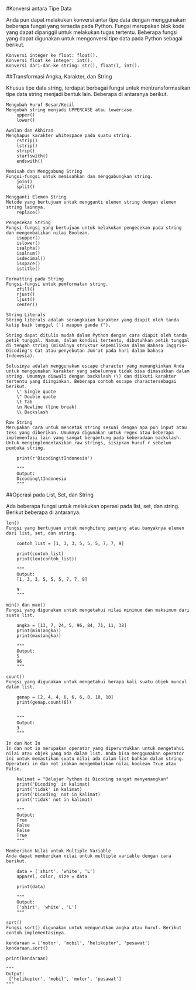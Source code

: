 #Konversi antara Tipe Data

Anda pun dapat melakukan konversi antar tipe data dengan menggunakan beberapa fungsi yang tersedia pada Python. Fungsi merupakan blok kode yang dapat dipanggil untuk melakukan tugas tertentu. Beberapa fungsi yang dapat digunakan untuk mengonversi tipe data pada Python sebagai berikut.

    Konversi integer ke float: float().
    Konversi float ke integer: int().
    Konversi dari-dan-ke string: str(), float(), int().


##Transformasi Angka, Karakter, dan String

Khusus tipe data string, terdapat berbagai fungsi untuk mentransformasikan tipe data string menjadi bentuk lain. Beberapa di antaranya berikut.

    Mengubah Huruf Besar/Kecil
    Mengubah string menjadi UPPERCASE atau lowercase.
        upper()
        lower()

    Awalan dan Akhiran
    Menghapus karakter whitespace pada suatu string.
        rstrip()
        lstrip()
        strip()
        startswith()
        endswith()

    Memisah dan Menggabung String
    Fungsi-fungsi untuk memisahkan dan menggabungkan string.
        join()
        split()

    Mengganti Elemen String
    Metode yang bertujuan untuk mengganti elemen string dengan elemen string lainnya.
        replace()

    Pengecekan String
    Fungsi-fungsi yang bertujuan untuk melakukan pengecekan pada string dan mengembalikan nilai Boolean.
        isupper()
        islower()
        isalpha()
        isalnum()
        isdecimal()
        isspace()
        istitle()

    Formatting pada String
    Fungsi-fungsi untuk pemformatan string.
        zfill()
        rjust()
        ljust()
        center()

    String Literals
    String literals adalah serangkaian karakter yang diapit oleh tanda kutip baik tunggal (') maupun ganda (").

    String dapat ditulis mudah dalam Python dengan cara diapit oleh tanda petik tunggal. Namun, dalam kondisi tertentu, dibutuhkan petik tunggal di tengah string (misalnya struktur kepemilikan dalam Bahasa Inggris—Dicoding's Cat atau penyebutan Jum'at pada hari dalam bahasa Indonesia).

    Solusinya adalah menggunakan escape character yang memungkinkan Anda untuk menggunakan karakter yang sebelumnya tidak bisa dimasukkan dalam string. Umumnya diawali dengan backslash (\) dan diikuti karakter tertentu yang diinginkan. Beberapa contoh escape charactersebagai berikut.
        \' Single quote
        \" Double quote
        \t Tab
        \n Newline (line break)
        \\ Backslash

    Raw String
    Merupakan cara untuk mencetak string sesuai dengan apa pun input atau teks yang diberikan. Umumnya digunakan untuk regex atau beberapa implementasi lain yang sangat bergantung pada keberadaan backslash. Untuk mengimplementasikan raw strings, sisipkan huruf r sebelum pembuka string.

        print(r'Dicoding\tIndonesia')
         
        """
        Output:
        Dicoding\tIndonesia
        """


##Operasi pada List, Set, dan String

Ada beberapa fungsi untuk melakukan operasi pada list, set, dan string. Berikut beberapa di antaranya.

    len()
    Fungsi yang bertujuan untuk menghitung panjang atau banyaknya elemen dari list, set, dan string.

        contoh_list = [1, 3, 3, 5, 5, 5, 7, 7, 9]
         
        print(contoh_list)
        print(len(contoh_list))
         
        """
        Output:
        [1, 3, 3, 5, 5, 5, 7, 7, 9]
         
        9
        """

    min() dan max()
    Fungsi yang digunakan untuk mengetahui nilai minimum dan maksimum dari suatu list.

        angka = [13, 7, 24, 5, 96, 84, 71, 11, 38]
        print(min(angka))
        print(max(angka))
         
        """
        Output:
        5
        96
        """

    count()
    Fungsi yang digunakan untuk mengetahui berapa kali suatu objek muncul dalam list.

        genap = [2, 4, 4, 6, 6, 6, 8, 10, 10]
        print(genap.count(6))
         
         
        """
        Output:
        3
        """

    In dan Not In
    In dan not in merupakan operator yang diperuntukkan untuk mengetahui nilai atau objek yang ada dalam list. Anda bisa menggunakan operator ini untuk memastikan suatu nilai ada dalam list bahkan dalam string. Operatori in dan not inakan mengembalikan nilai boolean True atau False.

        kalimat = "Belajar Python di Dicoding sangat menyenangkan"
        print('Dicoding' in kalimat)
        print('tidak' in kalimat)
        print('Dicoding' not in kalimat)
        print('tidak' not in kalimat)
         
        """
        Output:
        True
        False
        False
        True
        """

    Memberikan Nilai untuk Multiple Variable
    Anda dapat memberikan nilai untuk multiple variable dengan cara berikut.

        data = ['shirt', 'white', 'L']
        apparel, color, size = data
         
        print(data)
         
        """
        Output:
        ['shirt', 'white', 'L']
        """

    sort()
    Fungsi sort() digunakan untuk mengurutkan angka atau huruf. Berikut contoh implementasinya.

    kendaraan = ['motor', 'mobil', 'helikopter', 'pesawat']
    kendaraan.sort()
     
    print(kendaraan)
     
    """
    Output:
     ['helikopter', 'mobil', 'motor', 'pesawat']
    """